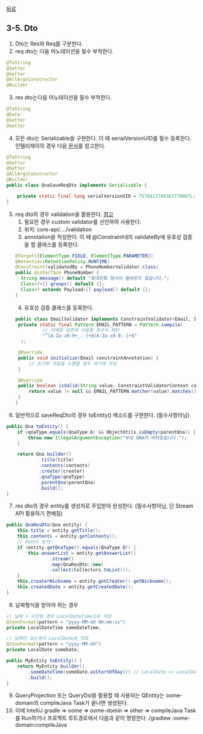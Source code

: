 [뒤로](3-Spring개발가이드.md)
## 3-5. Dto

1. Dto는 Res와 Req를 구분한다.
2. req dto는 다음 어노테이션을 필수 부착한다.
```java
@ToString
@Setter
@Getter
@AllArgsConstructor
@Builder
```
3. res dto는다음 어노테이션을 필수 부착한다.
```java
@ToString
@Data
@Setter
@Getter
```
4. 모든 dto는 Serializable을 구현한다. 이 때 serialVersionUID를 필수 등록한다. 인텔리제이의 경우 다음 [문서](https://androowl.tistory.com/50)를 참고한다.
```java
@ToString
@Setter
@Getter
@AllArgsConstructor
@Builder
public class QnaSaveReqDto implements Serializable {

    private static final long serialVersionUID = 7570423749383770007L;
}
``` 
5. req dto의 경우 validation을 활용한다. [참고](https://www.baeldung.com/spring-boot-bean-validation)
   1. 필요한 경우 custom validator를 선언하여 사용한다.
   2. 위치: core-api/..../validation
   3. annotation을 작성한다. 이 때 @Constraint내의 validateBy에 유효성 검증을 할 클래스를 등록한다.
   ```java
   @Target({ElementType.FIELD, ElementType.PARAMETER})
   @Retention(RetentionPolicy.RUNTIME)
   @Constraint(validatedBy = PhoneNumberValidator.class)  
   public @interface PhoneNumber {
     String message() default "휴대전화 형식이 올바르지 않습니다.";
     Class<?>[] groups() default {};
     Class<? extends Payload>[] payload() default {}; 
   }
   ```
   4. 유효성 검증 클래스를 등록한다.
   ```java
   public class EmailValidator implements ConstraintValidator<Email, String> {
    private static final Pattern EMAIL_PATTERN = Pattern.compile(
             // 이메일 검증에 사용할 정규식 패턴
             "^[A-Za-z0-9+_.-]+@[A-Za-z0-9.-]+$"
     );

    @Override
    public void initialize(Email constraintAnnotation) {
        // 초기화 작업을 수행할 경우 여기에 작성
    }

    @Override
    public boolean isValid(String value, ConstraintValidatorContext context) {
        return value != null && EMAIL_PATTERN.matcher(value).matches();
    }
   }
   ```
6. 일반적으로 saveReqDto의 경우 toEntity() 메소드를 구현한다. (필수사항아님)
```java
public Qna toEntity() {
    if (qnaType.equals(QnaType.A) && ObjectUtils.isEmpty(parentQna)) {
        throw new IllegalArgumentException("부모 QNA가 비어있습니다.");
    }

    return Qna.builder()
            .title(title)
            .contents(contents)
            .creater(creater)
            .qnaType(qnaType)
            .parentQna(parentQna)
            .build();
}
```
7. res dto의 경우 entity를 생성자로 주입받아 완성한다. (필수사항아님, 단 Stream API 활용하기 편해짐)
```java
public QnaResDto(Qna entity) {
    this.title = entity.getTitle();
    this.contents = entity.getContents();
    // Fetch 방지
    if (entity.getQnaType().equals(QnaType.Q)) {
        this.answerList = entity.getAnswerList()
                .stream()
                .map(QnaResDto::new)
                .collect(Collectors.toList());
    }
    this.createrNickname = entity.getCreater().getNickname();
    this.createdDate = entity.getCreatedDate();
}
```
8. 날짜형식을 받아야 하는 경우
```java
// 날짜 + 시간일 경우 LocalDateTime으로 지정
@JsonFormat(pattern = "yyyy-MM-dd HH:mm:ss")
private LocalDateTime someDateTime;

// 날짜만 있는경우 LocalDate로 지정
@JsonFormat(pattern = "yyyy-MM-dd")
private LocalDate someDate;

public MyEntity toEntity() {
    return MyEntity.builder()
        .someDateTime(someDate.asStartOfDay()) // LocalDate => LocalDateTime형식으로 변환
        .build();
}
```
9. QueryProjection 또는 QueryDsl을 활용할 때 사용되는 QEntity는 oome-domain의 compileJava Task가 끝나면 생성된다.
10. 이에 IntelliJ gradle => oome => oome-domin => other => compileJava Task를 Run하거나 프로젝트 루트경로에서 다음과 같이 명령한다 ./gradlew :oome-domain:compileJava